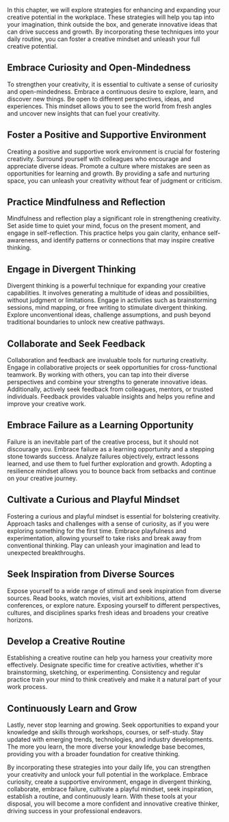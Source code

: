 
In this chapter, we will explore strategies for enhancing and expanding your creative potential in the workplace. These strategies will help you tap into your imagination, think outside the box, and generate innovative ideas that can drive success and growth. By incorporating these techniques into your daily routine, you can foster a creative mindset and unleash your full creative potential.

Embrace Curiosity and Open-Mindedness
-------------------------------------

To strengthen your creativity, it is essential to cultivate a sense of curiosity and open-mindedness. Embrace a continuous desire to explore, learn, and discover new things. Be open to different perspectives, ideas, and experiences. This mindset allows you to see the world from fresh angles and uncover new insights that can fuel your creativity.

Foster a Positive and Supportive Environment
--------------------------------------------

Creating a positive and supportive work environment is crucial for fostering creativity. Surround yourself with colleagues who encourage and appreciate diverse ideas. Promote a culture where mistakes are seen as opportunities for learning and growth. By providing a safe and nurturing space, you can unleash your creativity without fear of judgment or criticism.

Practice Mindfulness and Reflection
-----------------------------------

Mindfulness and reflection play a significant role in strengthening creativity. Set aside time to quiet your mind, focus on the present moment, and engage in self-reflection. This practice helps you gain clarity, enhance self-awareness, and identify patterns or connections that may inspire creative thinking.

Engage in Divergent Thinking
----------------------------

Divergent thinking is a powerful technique for expanding your creative capabilities. It involves generating a multitude of ideas and possibilities, without judgment or limitations. Engage in activities such as brainstorming sessions, mind mapping, or free writing to stimulate divergent thinking. Explore unconventional ideas, challenge assumptions, and push beyond traditional boundaries to unlock new creative pathways.

Collaborate and Seek Feedback
-----------------------------

Collaboration and feedback are invaluable tools for nurturing creativity. Engage in collaborative projects or seek opportunities for cross-functional teamwork. By working with others, you can tap into their diverse perspectives and combine your strengths to generate innovative ideas. Additionally, actively seek feedback from colleagues, mentors, or trusted individuals. Feedback provides valuable insights and helps you refine and improve your creative work.

Embrace Failure as a Learning Opportunity
-----------------------------------------

Failure is an inevitable part of the creative process, but it should not discourage you. Embrace failure as a learning opportunity and a stepping stone towards success. Analyze failures objectively, extract lessons learned, and use them to fuel further exploration and growth. Adopting a resilience mindset allows you to bounce back from setbacks and continue on your creative journey.

Cultivate a Curious and Playful Mindset
---------------------------------------

Fostering a curious and playful mindset is essential for bolstering creativity. Approach tasks and challenges with a sense of curiosity, as if you were exploring something for the first time. Embrace playfulness and experimentation, allowing yourself to take risks and break away from conventional thinking. Play can unleash your imagination and lead to unexpected breakthroughs.

Seek Inspiration from Diverse Sources
-------------------------------------

Expose yourself to a wide range of stimuli and seek inspiration from diverse sources. Read books, watch movies, visit art exhibitions, attend conferences, or explore nature. Exposing yourself to different perspectives, cultures, and disciplines sparks fresh ideas and broadens your creative horizons.

Develop a Creative Routine
--------------------------

Establishing a creative routine can help you harness your creativity more effectively. Designate specific time for creative activities, whether it's brainstorming, sketching, or experimenting. Consistency and regular practice train your mind to think creatively and make it a natural part of your work process.

Continuously Learn and Grow
---------------------------

Lastly, never stop learning and growing. Seek opportunities to expand your knowledge and skills through workshops, courses, or self-study. Stay updated with emerging trends, technologies, and industry developments. The more you learn, the more diverse your knowledge base becomes, providing you with a broader foundation for creative thinking.

By incorporating these strategies into your daily life, you can strengthen your creativity and unlock your full potential in the workplace. Embrace curiosity, create a supportive environment, engage in divergent thinking, collaborate, embrace failure, cultivate a playful mindset, seek inspiration, establish a routine, and continuously learn. With these tools at your disposal, you will become a more confident and innovative creative thinker, driving success in your professional endeavors.
